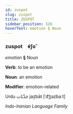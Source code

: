 ```yaml
---
id: zuspot
slug: zuspot
title: ZUSPOT
sidebar_position: 526
hoverText: emotion § Noun
---
```


### zuspot&emsp;<span kind="abugida">ⱴ́ʃʋ̆</span>

*emotion* **§** Noun

**Verb**: to be an emotion

**Noun**: an emotion

**Modifier**: emotion-related

Urdu  جَذْبَات jaẕbāt [ˈd͡ʒəzbaːt]

*Indo-Iranian Language Family*